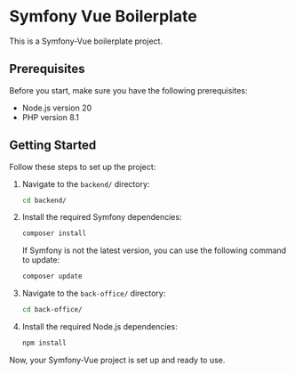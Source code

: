 # Symfony Vue Boilerplate

This is a Symfony-Vue boilerplate project.

## Prerequisites

Before you start, make sure you have the following prerequisites:

- Node.js version 20
- PHP version 8.1

## Getting Started

Follow these steps to set up the project:

1. Navigate to the `backend/` directory:

    ```bash
    cd backend/
    ```

2. Install the required Symfony dependencies:

    ```bash
    composer install
    ```

   If Symfony is not the latest version, you can use the following command to update:

    ```bash
    composer update
    ```

3. Navigate to the `back-office/` directory:

    ```bash
    cd back-office/
    ```

4. Install the required Node.js dependencies:

    ```bash
    npm install
    ```

Now, your Symfony-Vue project is set up and ready to use.